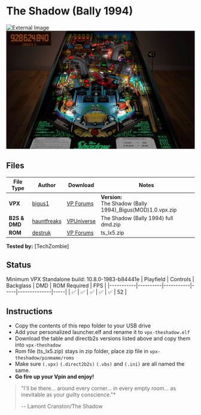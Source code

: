 # The Shadow (Bally 1994)

![External Image](vpx-theshadow.png?raw=true)
![Table Preview](vpx-theshadow-table.jpeg?raw=true)


## Files
| File Type | Author | Download | Notes | 
|-----------|--------|----------|--------------|
| **VPX** | [bigus1](https://www.vpforums.org/index.php?showuser=107629) | [ VP Forums](https://www.vpforums.org/index.php?app=downloads&showfile=17050) | **Version:** <br />The Shadow (Bally 1994)_Bigus(MOD)1.0.vpx.zip  |
| **B2S & DMD** | [hauntfreaks](https://vpuniverse.com/profile/5216-hauntfreaks/) | [VPUniverse](https://vpuniverse.com/files/file/12214-the-shadow-bally-1994-b2s-with-full-dmd/) | The Shadow (Bally 1994) full dmd.zip |
| **ROM** | [destruk](https://www.vpforums.org/index.php?showuser=5) | [VP Forums](https://www.vpforums.org/index.php?app=downloads&showfile=212) | ts_lx5.zip |


**Tested by:**
[TechZombie]

## Status 

Minimum VPX Standalone build: 10.8.0-1983-b84441e
| Playfield | Controls | Backglass | DMD | ROM Required | FPS | 
|-----------|----------|-----------|-----|--------------|-----|
| :white_check_mark: | :white_check_mark: | :white_check_mark: | :white_check_mark: | :white_check_mark: | 52 |

## Instructions

- Copy the contents of this repo folder to your USB drive
- Add your personalized launcher.elf and rename it to `vpx-theshadow.elf`
- Download the table and directb2s versions listed above and copy them into `vpx-theshadow`
- Rom file (ts_lx5.zip) stays in zip folder, place zip file in `vpx-theshadow/pinmame/roms`
- Make sure `(.vpx)` `(.direct2b2s)` `(.vbs)` and `(.ini)` are all named the same. 
- **Go fire up your Vpin and enjoy!**
> "I'll be there... around every corner... in every empty room... as inevitable as your guilty conscience."*
> 
>  -- Lamont Cranston/The Shadow